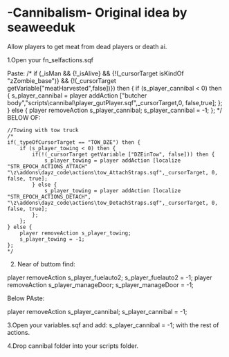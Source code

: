 # -Cannibalism- Original idea by seaweeduk
Allow players to get meat from dead players or death ai.

1.Open your fn_selfactions.sqf

Paste:
/*
if (_isMan && {!_isAlive} && {!(_cursorTarget isKindOf "zZombie_base")} && {!(_cursorTarget getVariable["meatHarvested",false])}) then {
if (s_player_cannibal < 0) then {
	s_player_cannibal = player addAction ["butcher body","scripts\cannibal\player_gutPlayer.sqf",_cursorTarget,0, false,true];
};
} else {
player removeAction s_player_cannibal;
s_player_cannibal = -1;
};
*/
BELOW OF:

	//Towing with tow truck
	/*
	if(_typeOfCursorTarget == "TOW_DZE") then {
		if (s_player_towing < 0) then {
			if(!(_cursorTarget getVariable ["DZEinTow", false])) then {
				s_player_towing = player addAction [localize "STR_EPOCH_ACTIONS_ATTACH" "\z\addons\dayz_code\actions\tow_AttachStraps.sqf",_cursorTarget, 0, false, true];				
			} else {
				s_player_towing = player addAction [localize "STR_EPOCH_ACTIONS_DETACH", "\z\addons\dayz_code\actions\tow_DetachStraps.sqf",_cursorTarget, 0, false, true];				
			};
		};
	} else {
		player removeAction s_player_towing;
		s_player_towing = -1;
	};
	*/
  
  
  2. Near of buttom find:
  
  player removeAction s_player_fuelauto2;
	s_player_fuelauto2 = -1;
	player removeAction s_player_manageDoor;
	s_player_manageDoor = -1;
  
  Below PAste:
  
  player removeAction s_player_cannibal;
 s_player_cannibal = -1;
 
 
 3.Open your variables.sqf  and add: s_player_cannibal = -1;  with the rest of actions.
 
 4.Drop cannibal folder into your scripts folder. 
